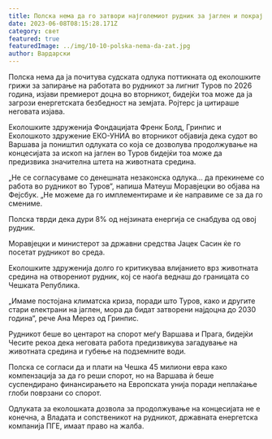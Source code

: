 ```yaml
---
title: Полска нема да го затвори најголемиот рудник за јаглен и покрај судската одлука
date: 2023-06-08T08:15:28.171Z
category: свет
featured: true
featuredImage: ../img/10-10-polska-nema-da-zat.jpg
author: Вардарски
---
```

Полска нема да ја почитува судската одлука поттикната од еколошките грижи за запирање на работата во рудникот за лигнит Туров по 2026 година, изјави премиерот доцна во вторникот, бидејќи тоа може да ја загрози енергетската безбедност на земјата. Ројтерс ја цитираше неговата изјава.

Еколошките здруженија Фондацијата Френк Болд, Гринпис и Еколошкото здружение ЕКО-УНИА во вторникот објавија дека судот во Варшава ја поништил одлуката со која се дозволува продолжување на концесијата за ископ на јаглен во Туров бидејќи тоа може да предизвика значителна штета на животната средина.

„Не се согласуваме со денешната незаконска одлука... да прекинеме со работа во рудникот во Туров“, напиша Матеуш Моравјецки во објава на Фејсбук. „Не можеме да го имплементираме и ќе направиме се за да го смениме.

Полска тврди дека дури 8% од нејзината енергија се снабдува од овој рудник.

Моравјецки и министерот за државни средства Јацек Сасин ќе го посетат рудникот во среда.

Еколошките здруженија долго го критикуваа влијанието врз животната средина на отворениот рудник, кој се наоѓа веднаш до границата со Чешката Република.

„Имаме постојана климатска криза, поради што Туров, како и другите стари електрани на јаглен, мора да бидат затворени најдоцна до 2030 година“, рече Ана Мерез од Гринпис.

Рудникот беше во центарот на спорот меѓу Варшава и Прага, бидејќи Чесите рекоа дека неговата работа предизвикува загадување на животната средина и губење на подземните води.

Полска се согласи да и плати на Чешка 45 милиони евра како компензација за да го реши спорот, но на Варшава ѝ беше суспендирано финансирањето на Европската унија поради неплаќање глоби поврзани со спорот.

Одлуката за еколошката дозвола за продолжување на концесијата не е конечна, а Владата и сопственикот на рудникот, државната енергетска компанија ПГЕ, имаат право на жалба.